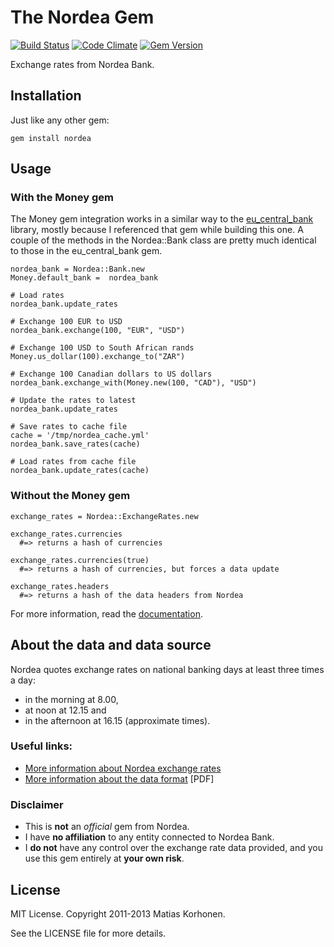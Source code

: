 The Nordea Gem
==============

[![Build Status](https://travis-ci.org/matiaskorhonen/nordea.png?branch=master)](https://travis-ci.org/matiaskorhonen/nordea) [![Code Climate](https://codeclimate.com/github/k33l0r/nordea.png)](https://codeclimate.com/github/k33l0r/nordea) [![Gem Version](https://badge.fury.io/rb/nordea.png)](http://badge.fury.io/rb/nordea)

Exchange rates from Nordea Bank.

Installation
------------

Just like any other gem:

    gem install nordea


Usage
-----

### With the Money gem

The Money gem integration works in a similar way to the [eu\_central\_bank](https://github.com/RubyMoney/eu_central_bank) library, mostly because I referenced that gem while building this one. A couple of the methods in the Nordea::Bank class are pretty much identical to those in the eu\_central\_bank gem.

    nordea_bank = Nordea::Bank.new
    Money.default_bank =  nordea_bank

    # Load rates
    nordea_bank.update_rates

    # Exchange 100 EUR to USD
    nordea_bank.exchange(100, "EUR", "USD")

    # Exchange 100 USD to South African rands
    Money.us_dollar(100).exchange_to("ZAR")

    # Exchange 100 Canadian dollars to US dollars
    nordea_bank.exchange_with(Money.new(100, "CAD"), "USD")

    # Update the rates to latest
    nordea_bank.update_rates

    # Save rates to cache file
    cache = '/tmp/nordea_cache.yml'
    nordea_bank.save_rates(cache)

    # Load rates from cache file
    nordea_bank.update_rates(cache)

### Without the Money gem

    exchange_rates = Nordea::ExchangeRates.new

    exchange_rates.currencies
      #=> returns a hash of currencies

    exchange_rates.currencies(true)
      #=> returns a hash of currencies, but forces a data update

    exchange_rates.headers
      #=> returns a hash of the data headers from Nordea

For more information, read the [documentation](http://rubydoc.info/gems/nordea).


About the data and data source
------------------------------

Nordea quotes exchange rates on national banking days at least three times a day:

* in the morning at 8.00,
* at noon at 12.15 and
* in the afternoon at 16.15 (approximate times).

### Useful links:

* [More information about Nordea exchange rates](http://j.mp/Nordea_exchange_rates)
* [More information about the data format](http://j.mp/Rates_for_electronic_processing) [PDF]

### Disclaimer

* This is **not** an *official* gem from Nordea.
* I have **no affiliation** to any entity connected to Nordea Bank.
* I **do not** have any control over the exchange rate data provided, and you use
this gem entirely at **your own risk**.

License
-------

MIT License. Copyright 2011-2013 Matias Korhonen.

See the LICENSE file for more details.
